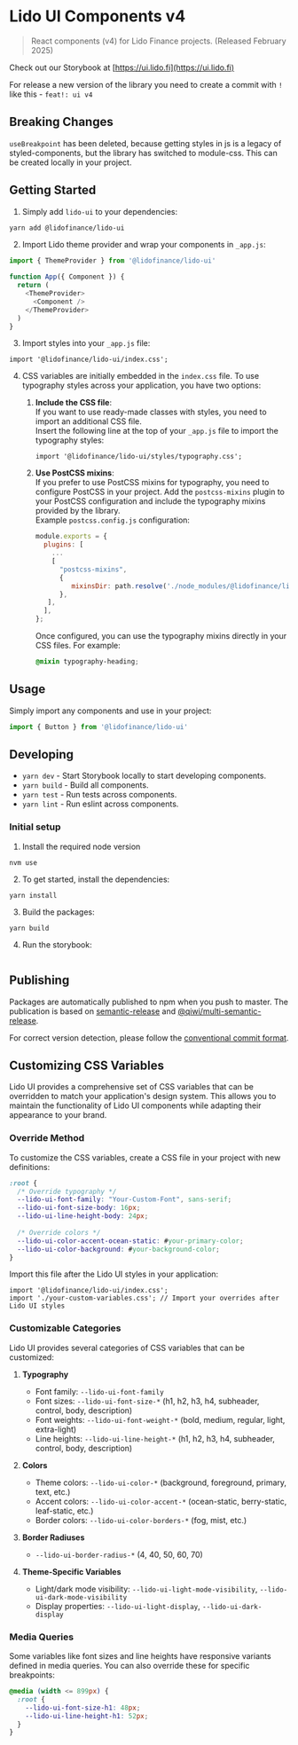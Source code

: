 # Lido UI Components v4

> React components (v4) for Lido Finance projects. (Released February 2025)

Check out our Storybook at [https://ui.lido.fi](https://ui.lido.fi)

For release a new version of the library you need to create a commit with `!` like this - `feat!: ui v4`

## Breaking Changes

`useBreakpoint` has been deleted, because getting styles in js is a legacy of styled-components, but the library has switched to module-css. This can be created locally in your project.

## Getting Started

1. Simply add `lido-ui` to your dependencies:

```bash
yarn add @lidofinance/lido-ui
```

2. Import Lido theme provider and wrap your components in `_app.js`:

```js
import { ThemeProvider } from '@lidofinance/lido-ui'

function App({ Component }) {
  return (
    <ThemeProvider>
      <Component />
    </ThemeProvider>
  )
}
```

3. Import styles into your `_app.js` file:
```tsx
import '@lidofinance/lido-ui/index.css';
```

4. CSS variables are initially embedded in the `index.css` file. To use typography styles across your application, you have two options:

   1. **Include the CSS file**:  
      If you want to use ready-made classes with styles, you need to import an additional CSS file.  
      Insert the following line at the top of your `_app.js` file to import the typography styles:
      ```tsx
      import '@lidofinance/lido-ui/styles/typography.css';
      ```

   2. **Use PostCSS mixins**:  
      If you prefer to use PostCSS mixins for typography, you need to configure PostCSS in your project. Add the `postcss-mixins` plugin to your PostCSS configuration and include the typography mixins provided by the library.  
      Example `postcss.config.js` configuration:
      ```js
      module.exports = {
        plugins: [
          ...
          [
            "postcss-mixins",
            {
               mixinsDir: path.resolve('./node_modules/@lidofinance/lido-ui/dist/styles'),
            },
         ],
        ],
      };
      ```  
      Once configured, you can use the typography mixins directly in your CSS files. For example:
      ```css
      @mixin typography-heading;
      ```

## Usage

Simply import any components and use in your project:

```js
import { Button } from '@lidofinance/lido-ui'
```

## Developing

- `yarn dev` - Start Storybook locally to start developing components.
- `yarn build` - Build all components.
- `yarn test` - Run tests across components.
- `yarn lint` - Run eslint across components.

### Initial setup

1. Install the required node version
```
nvm use
```

2. To get started, install the dependencies:

```
yarn install
```

3. Build the packages:

```
yarn build
```

4. Run the storybook:

```yarn dev
```

## Publishing

Packages are automatically published to npm when you push to master. The publication is based on [semantic-release](https://github.com/semantic-release/semantic-release) and [@qiwi/multi-semantic-release](https://github.com/qiwi/multi-semantic-release).

For correct version detection, please follow the [conventional commit format](https://www.conventionalcommits.org/en/v1.0.0/).

## Customizing CSS Variables

Lido UI provides a comprehensive set of CSS variables that can be overridden to match your application's design system. This allows you to maintain the functionality of Lido UI components while adapting their appearance to your brand.

### Override Method

To customize the CSS variables, create a CSS file in your project with new definitions:

```css
:root {
  /* Override typography */
  --lido-ui-font-family: "Your-Custom-Font", sans-serif;
  --lido-ui-font-size-body: 16px;
  --lido-ui-line-height-body: 24px;
  
  /* Override colors */
  --lido-ui-color-accent-ocean-static: #your-primary-color;
  --lido-ui-color-background: #your-background-color;
}
```

Import this file after the Lido UI styles in your application:

```tsx
import '@lidofinance/lido-ui/index.css';
import './your-custom-variables.css'; // Import your overrides after Lido UI styles
```

### Customizable Categories

Lido UI provides several categories of CSS variables that can be customized:

1. **Typography**
   - Font family: `--lido-ui-font-family`
   - Font sizes: `--lido-ui-font-size-*` (h1, h2, h3, h4, subheader, control, body, description)
   - Font weights: `--lido-ui-font-weight-*` (bold, medium, regular, light, extra-light)
   - Line heights: `--lido-ui-line-height-*` (h1, h2, h3, h4, subheader, control, body, description)

2. **Colors**
   - Theme colors: `--lido-ui-color-*` (background, foreground, primary, text, etc.)
   - Accent colors: `--lido-ui-color-accent-*` (ocean-static, berry-static, leaf-static, etc.)
   - Border colors: `--lido-ui-color-borders-*` (fog, mist, etc.)

3. **Border Radiuses**
   - `--lido-ui-border-radius-*` (4, 40, 50, 60, 70)

4. **Theme-Specific Variables**
   - Light/dark mode visibility: `--lido-ui-light-mode-visibility`, `--lido-ui-dark-mode-visibility`
   - Display properties: `--lido-ui-light-display`, `--lido-ui-dark-display`

### Media Queries

Some variables like font sizes and line heights have responsive variants defined in media queries. You can also override these for specific breakpoints:

```css
@media (width <= 899px) {
  :root {
    --lido-ui-font-size-h1: 48px;
    --lido-ui-line-height-h1: 52px;
  }
}
```
